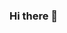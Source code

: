 <script src=“https://unpkg.com/@lottiefiles/lottie-player@latest/dist/lottie-player.js”></script><lottie-player src=“https://lottie.host/5014952e-95b5-4698-8fd2-0d62890c9b7d/mtIHRF9h2i.json” background=“#fff” speed=“1” style=“width: 300px; height: 300px” loop controls autoplay direction=“1” mode=“normal”></lottie-player>

### Hi there 👋

<!--
**sencaichi/sencaichi** is a ✨ _special_ ✨ repository because its `README.md` (this file) appears on your GitHub profile.

Here are some ideas to get you started:

- 🔭 I’m currently working on ...
- 🌱 I’m currently learning ...
- 👯 I’m looking to collaborate on ...
- 🤔 I’m looking for help with ...
- 💬 Ask me about ...
- 📫 How to reach me: ...
- 😄 Pronouns: ...
- ⚡ Fun fact: ...
-->
